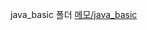 java_basic 폴더 [메모/java_basic
](https://github.com/joyulbi/java_2025/blob/main/%EB%A9%94%EB%AA%A8/jsp_basic)
